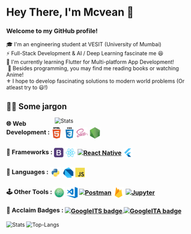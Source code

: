 # Hey There, I'm Mcvean :wave:

### Welcome to my GitHub profile!

:mortar_board: I'm an engineering student at VESIT (University of Mumbai) <br>
:zap: Full-Stack Development &amp; AI / Deep Learning fascinate me :laughing: <br>
:seedling: I'm currently learning Flutter for Multi-platform App Development! <br>
&nbsp;:beginner: Besides programming, you may find me reading books or watching Anime! <br>
:fleur_de_lis: I hope to develop fascinating solutions to modern world problems (Or atleast try to :smiley:!)

## :man_technologist: Some jargon

<a href="https://github.com/mcs-codes/Certis" target="_blank"><img src="https://github-readme-stats.vercel.app/api/pin/?username=mcs-codes&repo=Certis&theme=chartreuse-dark" alt="Stats" align="right" width="375" /></a>
###  :globe_with_meridians: Web Development : [<img align="center" src="https://raw.githubusercontent.com/github/explore/80688e429a7d4ef2fca1e82350fe8e3517d3494d/topics/html/html.png" width="30" alt="HTML5" />](https://en.wikipedia.org/wiki/HTML5) [<img align="center" src="https://raw.githubusercontent.com/github/explore/80688e429a7d4ef2fca1e82350fe8e3517d3494d/topics/css/css.png" width="30" alt="CSS3" />](https://en.wikipedia.org/wiki/CSS) [<img align="center" src="https://raw.githubusercontent.com/github/explore/80688e429a7d4ef2fca1e82350fe8e3517d3494d/topics/sass/sass.png" width="30" alt="Sass" />](https://sass-lang.com) [<img align="center" src="https://raw.githubusercontent.com/github/explore/80688e429a7d4ef2fca1e82350fe8e3517d3494d/topics/nodejs/nodejs.png" width="30" alt="Nodejs" />](https://nodejs.org/en/)

### :jigsaw: Frameworks : [<img align="center" src="https://raw.githubusercontent.com/github/explore/80688e429a7d4ef2fca1e82350fe8e3517d3494d/topics/bootstrap/bootstrap.png" width="25" alt="Bootstrap" />](https://getbootstrap.com/) [<img align="center" src="https://raw.githubusercontent.com/github/explore/80688e429a7d4ef2fca1e82350fe8e3517d3494d/topics/react/react.png" width="30" alt="React" />](https://reactjs.org/) [<img align="center" src="https://pbs.twimg.com/profile_images/763061332702736385/KoK6gHzp_400x400.jpg" width="25" alt="React Native" />](https://reactnative.dev/) [<img align="center" src="https://raw.githubusercontent.com/github/explore/cebd63002168a05a6a642f309227eefeccd92950/topics/flutter/flutter.png" width="25" alt="Flutter" />](https://flutter.dev/)

### :speech_balloon: Languages : [<img align="center" src="https://raw.githubusercontent.com/github/explore/80688e429a7d4ef2fca1e82350fe8e3517d3494d/topics/python/python.png" width="30" alt="Python" />](https://www.python.org/) [<img align="center" src="https://raw.githubusercontent.com/github/explore/80688e429a7d4ef2fca1e82350fe8e3517d3494d/topics/dart/dart.png" width="30" alt="Dart" />](https://www.dart.dev/) [<img align="center" src="https://raw.githubusercontent.com/github/explore/80688e429a7d4ef2fca1e82350fe8e3517d3494d/topics/javascript/javascript.png" width="25" alt="JS" />](https://en.wikipedia.org/wiki/JavaScript)

### :joystick: Other Tools : [<img align="center" src="https://raw.githubusercontent.com/github/explore/80688e429a7d4ef2fca1e82350fe8e3517d3494d/topics/atom/atom.png" width="30" alt="Atom" />](https://atom.io/) [<img align="center" src="https://raw.githubusercontent.com/github/explore/80688e429a7d4ef2fca1e82350fe8e3517d3494d/topics/visual-studio-code/visual-studio-code.png" width="30" alt="VS Code" />](https://code.visualstudio.com/) [<img src="https://avatars3.githubusercontent.com/u/10251060?s=200&v=4" align="center" width="30" alt="Postman" />](https://www.postman.com/) [<img src="https://raw.githubusercontent.com/github/explore/80688e429a7d4ef2fca1e82350fe8e3517d3494d/topics/firebase/firebase.png" align="center" width="30" alt="Firebase" />](https://firebase.google.com/) [<img src="https://avatars1.githubusercontent.com/u/7388996?s=200&v=4" align="center" width="30" alt="Jupyter" />](https://jupyter.org/)

### :name_badge: Acclaim Badges : <a href="https://www.youracclaim.com/badges/8bacbf87-9761-48de-b717-28d96ca2317b/public_url"><img align="center" width="30" height="30" src="https://images.youracclaim.com/size/110x110/images/5772b390-e2aa-416e-b384-97598d4e3e0a/GoogleITcompletionbadge.png" alt="GoogleITS badge"></img> </a> <a href="https://www.youracclaim.com/badges/5cb30816-afc3-48ac-8b11-168dd7d2b567/public_url"><img align="center" width="30" height="30" src="https://images.youracclaim.com/images/874ab998-8a42-408d-b493-a8764b1fe91c/GIT_201.png" alt="GoogleITA badge"></img> </a>

<img src="https://github-readme-stats.vercel.app/api?username=mcs-codes&show_icons=true&theme=chartreuse-dark" alt="Stats" align="center" /> <img src="https://github-readme-stats.vercel.app/api/top-langs/?username=mcs-codes&layout=compact&theme=chartreuse-dark" alt="Top-Langs" align="center" />
